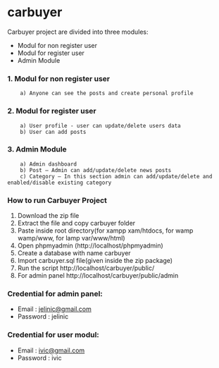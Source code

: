 # carbuyer

Carbuyer project are divided into three modules:
* Modul for non register user
* Modul for register user
* Admin Module

### 1. Modul for non register user
        a) Anyone can see the posts and create personal profile

### 2. Modul for register user
        a) User profile - user can update/delete users data
        b) User can add posts

### 3. Admin Module
        a) Admin dashboard
        b) Post – Admin can add/update/delete news posts
        c) Category – In this section admin can add/update/delete and enabled/disable existing category


### How to run Carbuyer Project
1. Download the  zip file
2. Extract the file and copy carbuyer folder
3. Paste inside root directory(for xampp xam/htdocs, for wamp wamp/www, for lamp var/www/html)
4. Open phpmyadmin (http://localhost/phpmyadmin)
5. Create a database with name carbuyer
6. Import carbuyer.sql file(given inside the zip package)
7. Run the script http://localhost/carbuyer/public/
8. For admin panel http://localhost/carbuyer/public/admin

### Credential for admin panel:
* Email : jelinic@gmail.com
* Password : jelinic

### Credential for user modul:
* Email : ivic@gmail.com
* Password : ivic
